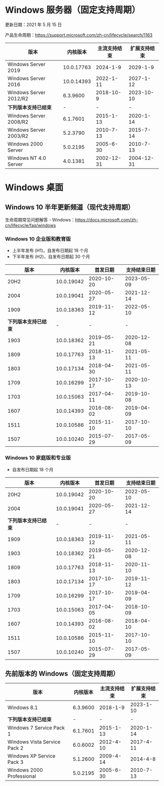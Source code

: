 # Windows 服务器（固定支持周期）

更新日期：2021 年 5 月 15 日

产品生命周期：https://support.microsoft.com/zh-cn/lifecycle/search/1163

|版本|内核版本|主流支持结束|扩展支持结束|
|---|---|---|---|
|Windows Server 2019|10.0.17763|2024-1-9|2029-1-9|
|Windows Server 2016|10.0.14393|2022-1-11|2027-1-12|
|Windows Server 2012/R2|6.3.9600|2018-10-9|2023-10-10|
|**下列版本支持已结束**|-|-|-|
|Windows Server 2008/R2|6.1.7601|2015-1-13|2020-1-14|
|Windows Server 2003/R2|5.2.3790|2010-7-13|2015-7-14|
|Windows 2000 Server|5.0.2195|2005-6-30|2010-7-13|
|Windows NT 4.0 Server|4.0.1381|2002-12-31|2004-12-31|

# Windows 桌面

## Windows 10 半年更新频道（现代支持周期）

生命周期常见问题解答 - Windows：https://docs.microsoft.com/zh-cn/lifecycle/faq/windows

### Windows 10 企业版和教育版

- 上半年发布 (H1)，自发布日期起 18 个月
- 下半年发布 (H2)，自发布日期起 30 个月

|版本|内核版本|首发日期|支持结束日期|
|---|---|---|---|
|20H2|10.0.19042|2020-10-20|2023-05-09|
|2004|10.0.19041|2020-05-27|2021-12-14|
|1909|10.0.18363|2019-11-12|2022-05-10|
|**下列版本支持已结束**|-|-|-|
|1903|10.0.18362|2019-05-21|2020-12-08|
|1809|10.0.17763|2018-11-13|2021-05-11|
|1803|10.0.17134|2018-04-30|2021-05-11|
|1709|10.0.16299|2017-10-17|2020-10-13|
|1703|10.0.15063|2017-04-11|2019-10-08|
|1607|10.0.14393|2016-08-02|2019-04-09|
|1511|10.0.10586|2015-11-10|2017-10-10|
|1507|10.0.10240|2015-07-29|2017-05-09|

### Windows 10 家庭版和专业版

- 自发布日期起 18 个月

|版本|内核版本|首发日期|支持结束日期|
|---|---|---|---|
|20H2|10.0.19042|2020-10-20|2022-05-10|
|2004|10.0.19041|2020-05-27|2021-12-14|
|**下列版本支持已结束**|-|-|-|
|1909|10.0.18363|2019-11-12|2021-05-11|
|1903|10.0.18362|2019-05-21|2020-12-08|
|1809|10.0.17763|2018-11-13|2020-11-10|
|1803|10.0.17134|2017-10-17|2019-11-12|
|1709|10.0.16299|2017-10-17|2019-04-09|
|1703|10.0.15063|2017-04-05|2018-10-09|
|1607|10.0.14393|2016-08-02|2018-04-10|
|1511|10.0.10586|2015-11-10|2017-10-10|
|1507|10.0.10240|2015-07-29|2017-05-09|

## 先前版本的 Windows（固定支持周期）

|版本|内核版本|主流支持结束|扩展支持结束|
|---|---|---|---|
|Windows 8.1|6.3.9600|2018-1-9|2023-1-10|
|**下列版本支持已结束**|-|-|-|
|Windows 7 Service Pack 1|6.1.7601|2015-1-13|2020-1-14|
|Windows Vista Service Pack 2|6.0.6002|2012-4-10|2017-4-11|
|Windows XP Service Pack 3|5.1.2600|2009-4-14|2014-4-8|
|Windows 2000 Professional|5.0.2195|2005-6-30|2010-7-13|

